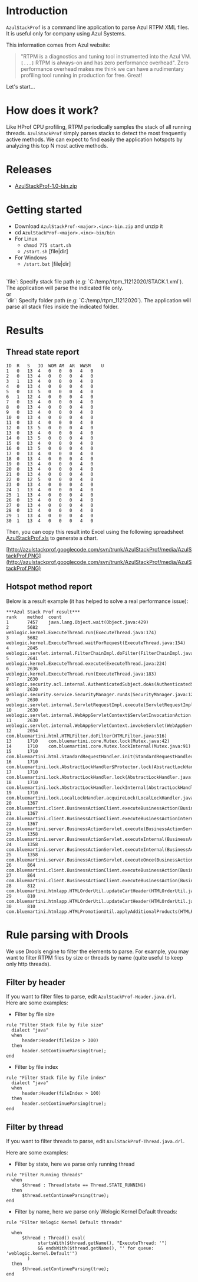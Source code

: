 # Introduction #

`AzulStackProf` is a command line application to parse Azul RTPM XML files. It is useful only for company using Azul Systems.

This information comes from Azul website:
> "RTPM is a diagnostics and tuning tool instrumented into the Azul VM. `[...]` RTPM is always-on and has zero performance overhead".
Zero performance overhead makes me think we can have a rudimentary profiling tool running in production for free. Great!

Let's start...

# How does it work? #

Like HProf CPU profiling, RTPM periodically samples the stack of all running threads. `AzulStackProf` simply parses stacks to detect the most frequently active methods. We can expect to find easily the application hotspots by analyzing this top N most active methods.

# Releases #

  * [AzulStackProf-1.0-bin.zip](http://code.google.com/p/azulstackprof/downloads/detail?name=AzulStackProf-1.0-bin.zip)

# Getting started #

  * Download `AzulStackProf-<major>.<inc>-bin.zip` and unzip it
  * cd `AzulStackProf-<major>.<inc>-bin/bin`
  * For Linux
    * `chmod 775 start.sh`
    * `/start.sh` [file|dir]
  * For Windows
    * `/start.bat` [file|dir]

<br />
`file`: Specify stack file path (e.g: `C:/temp/rtpm_11212020/STACK.1.xml`). The application will parse the indicated file only.<br />
or<br />
`dir`: Specify folder path (e.g: `C:/temp/rtpm_11212020`). The application will parse all stack files inside the indicated folder. <br />

# Results #

## Thread state report ##

```
ID	R	S	IO	WOM	AM	AR	WWSM	U
1	0	13	4	0	0	0	4	0
2	0	13	4	0	0	0	4	0
3	1	13	4	0	0	0	4	0
4	0	13	4	0	0	0	4	0
5	0	13	5	0	0	0	4	0
6	1	12	4	0	0	0	4	0
7	0	13	4	0	0	0	4	0
8	0	13	4	0	0	0	4	0
9	0	13	4	0	0	0	4	0
10	0	13	4	0	0	0	4	0
11	0	13	4	0	0	0	4	0
12	0	13	5	0	0	0	4	0
13	0	13	4	0	0	0	4	0
14	0	13	5	0	0	0	4	0
15	0	13	4	0	0	0	4	0
16	0	13	5	0	0	0	4	0
17	0	13	4	0	0	0	4	0
18	0	13	4	0	0	0	4	0
19	0	13	4	0	0	0	4	0
20	0	13	4	0	0	0	4	0
21	0	13	4	0	0	0	4	0
22	0	12	5	0	0	0	4	0
23	0	13	4	0	0	0	4	0
24	1	13	4	0	0	0	4	0
25	1	13	4	0	0	0	4	0
26	0	13	4	0	0	0	4	0
27	0	13	4	0	0	0	4	0
28	0	13	4	0	0	0	4	0
29	1	13	4	0	0	0	4	0
30	1	13	4	0	0	0	4	0
```

Then, you can copy this result into Excel using the following spreadsheet [AzulStackProf.xls](http://azulstackprof.googlecode.com/svn/trunk/AzulStackProf/media/AzulStackProf-Thread%20state%20chart.xls) to generate a chart.

[http://azulstackprof.googlecode.com/svn/trunk/AzulStackProf/media/AzulStackProf.PNG](http://azulstackprof.googlecode.com/svn/trunk/AzulStackProf/media/AzulStackProf.PNG)


## Hotspot method report ##

Below is a result example (it has helped to solve a real performance issue):

```
***Azul Stack Prof result***
rank    method  count
1       7457    java.lang.Object.wait(Object.java:429)
2       5682    weblogic.kernel.ExecuteThread.run(ExecuteThread.java:174)
3       5682    weblogic.kernel.ExecuteThread.waitForRequest(ExecuteThread.java:154)
4       2845    weblogic.servlet.internal.FilterChainImpl.doFilter(FilterChainImpl.java:27)
5       2641    weblogic.kernel.ExecuteThread.execute(ExecuteThread.java:224)
6       2636    weblogic.kernel.ExecuteThread.run(ExecuteThread.java:183)
7       2630    weblogic.security.acl.internal.AuthenticatedSubject.doAs(AuthenticatedSubject.java:321)
8       2630    weblogic.security.service.SecurityManager.runAs(SecurityManager.java:121)
9       2630    weblogic.servlet.internal.ServletRequestImpl.execute(ServletRequestImpl.java:2773)
10      2630    weblogic.servlet.internal.WebAppServletContext$ServletInvocationAction.run(WebAppServletContext.java:7053)
11      2630    weblogic.servlet.internal.WebAppServletContext.invokeServlet(WebAppServletContext.java:3902)
12      2054    com.bluemartini.html.HTMLFilter.doFilter(HTMLFilter.java:316)
13      1710    com.bluemartini.core.Mutex.lock(Mutex.java:42)
14      1710    com.bluemartini.core.Mutex.lockInternal(Mutex.java:91)
15      1710    com.bluemartini.html.StandardRequestHandler.init(StandardRequestHandler.java:315)
16      1710    com.bluemartini.lock.AbstractLockHandler$Protector.lock(AbstractLockHandler.java:328)
17      1710    com.bluemartini.lock.AbstractLockHandler.lock(AbstractLockHandler.java:97)
18      1710    com.bluemartini.lock.AbstractLockHandler.lockInternal(AbstractLockHandler.java:133)
19      1710    com.bluemartini.lock.LocalLockHandler.acquireLock(LocalLockHandler.java:54)
20      1367    com.bluemartini.client.BusinessActionClient.executeBusinessAction(BusinessActionClient.java:283)
21      1367    com.bluemartini.client.BusinessActionClient.executeBusinessActionInternal(BusinessActionClient.java:761)
22      1367    com.bluemartini.server.BusinessActionServlet.execute(BusinessActionServlet.java:48)
23      1358    com.bluemartini.server.BusinessActionServlet.executeInternal(BusinessActionServlet.java:215)
24      1358    com.bluemartini.server.BusinessActionServlet.executeInternal(BusinessActionServlet.java:416)
25      1358    com.bluemartini.server.BusinessActionServlet.executeOnce(BusinessActionServlet.java:360)
26      864     com.bluemartini.client.BusinessActionClient.executeBusinessAction(BusinessActionClient.java:190)
27      864     com.bluemartini.client.BusinessActionClient.executeBusinessAction(BusinessActionClient.java:257)
28      812     com.bluemartini.htmlapp.HTMLOrderUtil.updateCartHeader(HTMLOrderUtil.java:1606)
29      810     com.bluemartini.htmlapp.HTMLOrderUtil.updateCartHeader(HTMLOrderUtil.java:1345)
30      810     com.bluemartini.htmlapp.HTMLPromotionUtil.applyAdditionalProducts(HTMLPromotionUtil.java:2557)
```

# Rule parsing with Drools #
We use Drools engine to filter the elements to parse. For example, you may want to filter RTPM files by size or threads by name (quite useful to keep only http threads).

## Filter by header ##
If you want to filter files to parse, edit `AzulStackProf-Header.java.drl`.<br />
Here are some examples:<br />

  * Filter by file size
```
rule "Filter Stack file by file size"
  dialect "java"	
  when
      header:Header(fileSize > 300)
  then 
      header.setContinueParsing(true);
end
```

  * Filter by file index
```
rule "Filter Stack file by file index"
  dialect "java"	
  when
      header:Header(fileIndex > 100)
  then 
      header.setContinueParsing(true);
end
```


## Filter by thread ##
If you want to filter threads to parse, edit `AzulStackProf-Thread.java.drl`. <br />

Here are some examples:<br />

  * Filter by state, here we parse only running thread
```
rule "Filter Running threads"	
  when
      $thread : Thread(state == Thread.STATE_RUNNING)
  then 
      $thread.setContinueParsing(true);
end
```

  * Filter by name, here we parse only Welogic Kernel Default threads:
```
rule "Filter Welogic Kernel Default threads"
	
  when
      $thread : Thread() eval(
      		startsWith($thread.getName(), "ExecuteThread: '")
      		&& endsWith($thread.getName(), "' for queue: 'weblogic.kernel.Default'")
      	)
  then 
      $thread.setContinueParsing(true);
end
```